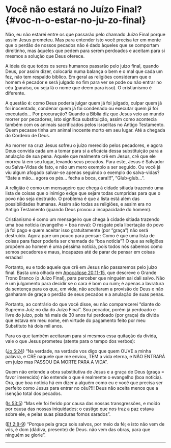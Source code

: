 # Você não estará no Juízo Final? {#voc-n-o-estar-no-ju-zo-final}

Não, eu não estarei entre os que passarão pelo chamado Juízo Final porque assim Jesus prometeu. Mas para entender isto você precisa ter em mente que o perdão de nossos pecados não é dado àqueles que se comportam direitinho, mas àqueles que pedem para serem perdoados e aceitam para si mesmos a solução que Deus oferece.

A ideia de que todos os seres humanos passarão pelo juízo final, quando Deus, por assim dizer, colocaria numa balança o bem e o mal que cada um fez, não tem respaldo bíblico. Em geral as religiões consideram que o homem é pecador e será julgado no fim para ver se pode ou não entrar no céu (paraíso, ou seja lá o nome que deem para isso). O cristianismo é diferente.

A questão é: como Deus poderia julgar quem já foi julgado, culpar quem já foi inocentado, condenar quem já foi condenado ou executar quem já foi executado... Por procuração? Quando a Bíblia diz que Jesus veio ao mundo morrer por pecadores, isto significa substituição, assim como acontecia também com os animais sacrificados pelos israelitas no Antigo Testamento. Quem pecasse tinha um animal inocente morto em seu lugar. Até a chegada do Cordeiro de Deus.

Ao morrer na cruz Jesus sofreu o juízo merecido pelos pecadores, e agora Deus convida cada um a tomar para si a eficácia dessa substituição para a anulação de sua pena. Aquele que realmente crê em Jesus, crê que ele morreu lá em seu lugar, levando seus pecados. Para este, Jesus é Salvador ou Salva-Vidas de fato, e não um mero exemplo a ser seguido. Ou você já viu algum afogado salvar-se apenas seguindo o exemplo do salva-vidas? “Bate a mão... agora os pés... fecha a boca, cara!!!”, “Glub-glub...”.

A religião é como um mensageiro que chega à cidade sitiada trazendo uma lista de coisas que o inimigo exige que sejam todas cumpridas para que o povo não seja destruído. O problema é que a lista está além das possibilidades humanas. Assim são todas as religiões, e assim era no Antigo Testamento (quando Deus provou a incapacidade do homem).

Cristianismo é como um mensageiro que chega à cidade sitiada trazendo uma boa notícia (evangelho = boa nova): O resgate pela libertação do povo já foi pago e quem aceitar isso gratuitamente (por “graça”) não será destruído. Agora pare um pouco para pensar: Como é que uma lista de coisas para fazer poderia ser chamada de “boa notícia”? O que as religiões propõem ao homem é uma péssima notícia, pois todos nós sabemos como somos pecadores e maus, incapazes até de parar de pensar em coisas erradas!

Portanto, eu e todo aquele que crê em Jesus não passaremos pelo juízo final. Basta uma olhada em [Apocalipse 20:11-15](http://bibliaonline.com.br/acf/ap/20/11-15), que descreve o Grande Trono Branco (o Juízo Final), para perceber que ninguém sai dali salvo. Não é um julgamento para decidir se o cara é bom ou ruim; é apenas a lavratura da sentença para os que, em vida, não aceitaram a provisão de Deus e não ganharam de graça o perdão de seus pecados e a anulação de suas penas.

Portanto, ao contrário do que você disse, eu não comparecerei “diante do Supremo Juiz no dia do Juízo Final”. Sou pecador, porém já perdoado e livre do juízo, pois há mais de 30 anos fui perdoado (por graça) da dívida que estava em meu nome, em virtude do pagamento feito por meu Substituto há dois mil anos.

Para os que também aceitaram para si mesmos essa quitação da dívida, vale o que Jesus prometeu (atente para o tempo dos verbos):

([Jo 5:24](http://bibliaonline.com.br/acf/jo/5/24)) “Na verdade, na verdade vos digo que quem OUVE a minha palavra, e CRÊ naquele que me enviou, TEM a vida eterna, e NÃO ENTRARÁ em juízo mas PASSOU DA MORTE PARA A VIDA”.

Quem não entende a obra substitutiva de Jesus e a graça de Deus (graça = favor imerecido) não entende o que é realmente o evangelho (boa notícia). Ora, que boa notícia há em dizer a alguém como eu e você que precisa ser perfeito como Jesus para entrar no céu?!!! Deus não aceita menos que a isenção total dos pecados.

([Is 53:5](http://bibliaonline.com.br/acf/is/53/5)) “Mas ele foi ferido por causa das nossas transgressões, e moído por causa das nossas iniquidades; o castigo que nos traz a paz estava sobre ele, e pelas suas pisaduras fomos sarados”.

([Ef 2:8-9](http://bibliaonline.com.br/acf/ef/2/8-9)) “Porque pela graça sois salvos, por meio da fé; e isto não vem de vós, é dom (dádiva, presente) de Deus. não vem das obras, para que ninguém se glorie”.

*****